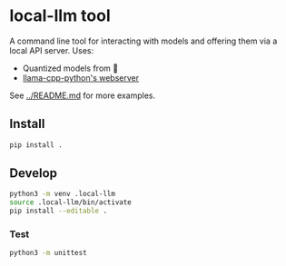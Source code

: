 # local-llm tool

A command line tool for interacting with models and offering them via a local API
server. Uses:
* Quantized models from 🤗
* [llama-cpp-python's webserver](https://github.com/abetlen/llama-cpp-python#web-server)

See [../README.md](../README.md) for more examples.

## Install

```bash
pip install .
```

## Develop

```bash
python3 -m venv .local-llm
source .local-llm/bin/activate
pip install --editable .
```

### Test

```bash
python3 -m unittest
```